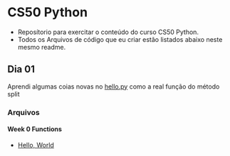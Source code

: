 # CS50 Python
- Reposítorio para exercitar o conteúdo do curso CS50 Python.
- Todos os Arquivos de código que eu criar estão listados abaixo neste mesmo readme.
## Dia 01
Aprendi algumas coias novas no [hello.py](/hello.py) como a real função do método split
### Arquivos
#### Week 0 Functions
- [Hello, World](/hello.py)